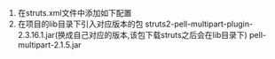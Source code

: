 1. 在struts.xml文件中添加如下配置
		<constant name="struts.multipart.parser" value="pell" />
		<constant name="struts.multipart.maxSize" value="20000000" />
2. 在项目的lib目录下引入对应版本的包
	struts2-pell-multipart-plugin-2.3.16.1.jar(换成自己对应的版本,该包下载struts之后会在lib目录下)
	pell-multipart-2.1.5.jar